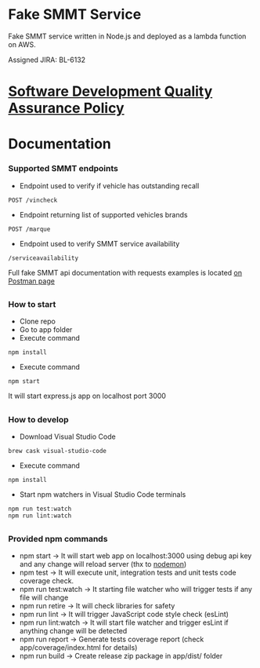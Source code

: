 # Fake SMMT Service
Fake SMMT service written in Node.js and deployed as a lambda function on AWS.

Assigned JIRA: BL-6132

# [Software Development Quality Assurance Policy](docs/NodejsDevQuality.md)


# Documentation
### Supported SMMT endpoints

* Endpoint used to verify if vehicle has outstanding recall
```
POST /vincheck
```

* Endpoint returning list of supported vehicles brands
```
POST /marque
```

* Endpoint used to verify SMMT service availability
```
/serviceavailability
```

Full fake SMMT api documentation with requests examples is located [on Postman page](https://documenter.getpostman.com/view/649866/fake-local-smmt/71B3Xsx)

##
### How to start

* Clone repo
* Go to app folder
* Execute command
```
npm install
```
* Execute command
```
npm start
```

It will start express.js app on localhost port 3000

##
### How to develop

* Download Visual Studio Code
```
brew cask visual-studio-code
```
* Execute command
```
npm install
```
* Start npm watchers in Visual Studio Code terminals
```
npm run test:watch
npm run lint:watch
```

##
### Provided npm commands
* npm start -> It will start web app on localhost:3000 using debug api key and any change will reload server (thx to [nodemon](https://github.com/remy/nodemon))
* npm test -> It will execute unit, integration tests and unit tests code coverage check.
* npm run test:watch -> It starting file watcher who will trigger tests if any file will change
* npm run retire -> It will check libraries for safety
* npm run lint -> It will trigger JavaScript code style check (esLint)
* npm run lint:watch -> It will start file watcher and trigger esLint if anything change will be detected
* npm run report -> Generate tests coverage report (check app/coverage/index.html for details)
* npm run build -> Create release zip package in app/dist/ folder
